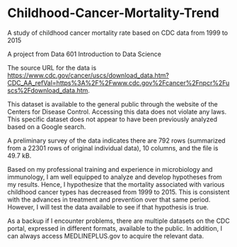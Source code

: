 # Childhood-Cancer-Mortality-Trend
A study of childhood cancer mortality rate based on CDC data from 1999 to 2015

A project from Data 601 Introduction to Data Science

The source URL for the data is 
https://www.cdc.gov/cancer/uscs/download_data.htm?CDC_AA_refVal=https%3A%2F%2Fwww.cdc.gov%2Fcancer%2Fnpcr%2Fuscs%2Fdownload_data.htm. 

This dataset is available to the general public through the website of the Centers for Disease Control. 
Accessing this data does not violate any laws. 
This specific dataset does not appear to have been previously analyzed based on a Google search. 

A preliminary survey of the data indicates there are 792 rows (summarized from a 22301 rows of original individual data), 10 columns, and the file is 49.7 kB. 

Based on my professional training and experience in microbiology and immunology, 
I am well equipped to analyze and develop hypotheses from my results. 
Hence, I hypothesize that the mortality associated with various childhood cancer types has decreased from 1999 to 2015. This is consistent with the advances in treatment and prevention over that same period. However, I will test the data available to see if that hypothesis is true.

As a backup if I encounter problems, there are multiple datasets on the CDC portal, expressed in different formats, available to the public. In addition, I can always access MEDLINEPLUS.gov to acquire the relevant data. 
